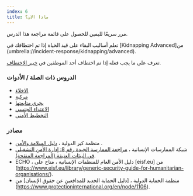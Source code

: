 ```yaml
---
index: 6
title: ماذا الان؟
---
```

مرر سريعًا لليمين للحصول على قائمة مراجعة هذا الدرس.

تعلم أساليب البقاء على قيد الحياة إذا تم اختطافك في [Kidnapping Advanced]من  (umbrella://incident-response/kidnapping/advanced).

تعرف على ما يجب فعله إذا تم اختطاف أحد الموظفين في [خبير الاختطاف](umbrella://incident-response/kidnapping/expert).

### الدروس ذات الصلة / الأدوات

*   [الاخلاء](umbrella://incident-response/evacuation)
*   [مركبة](umbrella://travel/vehicles)
*   [يجري متابعتها](umbrella://work/being-followed/beginner)
*   [الاعتداء الجنسي](umbrella://incident-response/sexual-assault)
*   [التخطيط الأمني](umbrella://assess-your-risk/security-planning)

### مصادر

*   منظمة كير الدولية ، [دليل السلامة والأمن](https://www.eisf.eu/wp-content/uploads/2014/09/0614-Macpherson-2004-CARE-International-Safety-and-Security-Handbook.pdf) .
*   شبكة الممارسات الإنسانية ، [مراجعة الممارسة الجيدة رقم 8: إدارة الأمن التشغيلي في البيئات العنيفة (المراجعة المنقحة)](http://odihpn.org/wp-content/uploads/2010/11/GPR_8_revised2.pdf).
*   ECHO ، دليل الأمن العام للمنظمات الإنسانية ، متاح على [eisf.eu] من (https://www.eisf.eu/library/generic-security-guide-for-humanitarian-organisations/).
*   منظمة الحماية الدولية ، [دليل الحماية الجديد للمدافعين عن حقوق الإنسان] من (https://www.protectioninternational.org/en/node/1106).